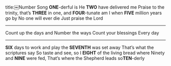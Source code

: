 title:￼Number Song
**ONE**-derful is He **TWO** have delivered me Praise to the trinity,
that’s **THREE** in one, and **FOUR**-tunate am I when **FIVE** million years go by
No one will ever die Just praise the Lord

---
Count up the days and Number the ways
Count your blessings Every day

---
**SIX** days to work and play the **SEVENTH** was set away
That’s what the scriptures say
So taste and see, so I
**EIGHT** of the living bread where
Ninety and **NINE** were fed,
That’s where the Shepherd leads so**TEN**-derly